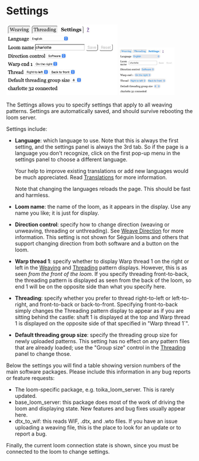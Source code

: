 # Settings

<div>
<img src="../images/screen_shots/settings_safari_macos.jpg" width="300" alt="Settings: Safari on macOS">
<img src="../images/screen_shots/settings_safari_iphone_mini.jpg" width="150" alt="Settings: Safari on iPhone mini">
</div>

The Settings allows you to specify settings that apply to all weaving patterns.
Settings are automatically saved, and should survive rebooting the loom server.

Settings include:

* **Language**: which language to use.
  Note that this is always the first setting, and the settings panel is always the 3rd tab.
  So if the page is a language you don't recognize, click on the first pop-up menu in the settings panel to choose a different language.

  Your help to improve existing translations or add new languages would be much appreciated.
  Read [Translations](translations.md) for more information.

  Note that changing the languages reloads the page. This should be fast and harmless.

* **Loom name**: the name of the loom, as it appears in the display.
  Use any name you like; it is just for display.

* **Direction control**: specify how to change direction (weaving or unweaving, threading or unthreading).
  See [Weave Direction](weaving.md#weave-direction) for more information.
  This setting is not shown for Séguin looms and others that support changing direction from both software and a button on the loom.

* **Warp thread 1**: specify whether to display Warp thread 1 on the right or left
  in the [Weaving](weaving.md) and [Threading](threading.md) pattern displays.
  However, this is as seen *from the front of the loom*.
  If you specify threading front-to-back, the threading pattern is displayed as seen from the back of the loom,
  so end 1 will be on the opposite side than what you specify here.

* **Threading**: specify whether you prefer to thread right-to-left or left-to-right, and front-to-back or back-to-front.
  Specifying front-to-back simply changes the Threading pattern display to appear as if you are sitting behind the castle:
  shaft 1 is displayed at the top and Warp thread 1 is displayed on the opposite side of that specified in "Warp thread 1`".

* **Default threading group size**: specify the threading group size for newly uploaded patterns.
  This setting has no effect on any pattern files that are already loaded;
  use the "Group size" control in the [Threading](threading.md) panel to change those.

Below the settings you will find a table showing version numbers of the main software packages.
Please include this information in any bug reports or feature requests:

* The loom-specific package, e.g. toika_loom_server. This is rarely updated.
* base_loom_server: this package does most of the work of driving the loom and displaying state.
  New features and bug fixes usually appear here.
* dtx_to_wif: this reads WIF, .dtx, and .wto files.
  If you have an issue uploading a weaving file, this is the place to look for an update or to report a bug.

Finally, the current loom connection state is shown, since you must be connected to the loom to change settings.
